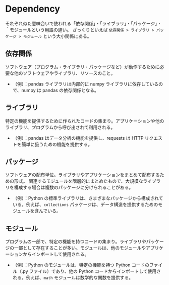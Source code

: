 # Dependency

それぞれ似た意味合いで使われる「依存関係」・「ライブラリ」・「パッケージ」・＾モジュールという用語の違い。
ざっくりといえば `依存関係 > ライブラリ > パッケージ > モジュール` という大小関係にある。

## 依存関係

ソフトウェア（プログラム・ライブラリ・パッケージなど）が動作するために必要な他のソフトウェアやライブラリ、リソースのこと。

- （例）：pandas ライブラリは内部的に numpy ライブラリに依存しているので、numpy は pandas の依存関係となる。

## ライブラリ

特定の機能を提供するために作られたコードの集まり。アプリケーションや他のライブラリ、プログラムから呼び出されて利用される。

- （例）：pandas はデータ分析の機能を提供し、requests は HTTP リクエストを簡単に扱うための機能を提供する。

## パッケージ

ソフトウェアの配布単位。ライブラリやアプリケーションをまとめて配布するための形式。
関連するモジュールを階層的にまとめたもので、大規模なライブラリを構成する場合は複数のパッケージに分けられることがある。

- （例）：Python の標準ライブラリは、さまざまなパッケージから構成されている。例えば、`collections` パッケージは、データ構造を提供するためのモジュールを含んでいる。

## モジュール

プログラムの一部で、特定の機能を持つコードの集まり。ライブラリやパッケージの一部として存在することが多い。モジュールは、他のモジュールやアプリケーションからインポートして使用される。

- （例）：Python のモジュールは、特定の機能を持つ Python コードのファイル（.py ファイル）であり、他の Python コードからインポートして使用される。例えば、`math` モジュールは数学的な関数を提供する。
